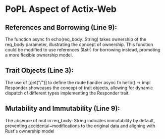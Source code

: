 # PoPL Aspect of Actix-Web

## References and Borrowing (Line 9): 
The function async fn echo(req_body: String) takes ownership of the req_body parameter, illustrating the concept of ownership. This function could be modified to use references (&str) for borrowing instead, promoting a more flexible ownership model.

## Trait Objects (Line 3): 
The use of [get("/")] to define the route handler async fn hello() -> impl Responder showcases the concept of trait objects, allowing for dynamic dispatch of different types implementing the Responder trait.

## Mutability and Immutability (Line 9): 
The absence of mut in req_body: String indicates immutability by default, preventing accidental~modifications to the original data and aligning with Rust's ownership model
